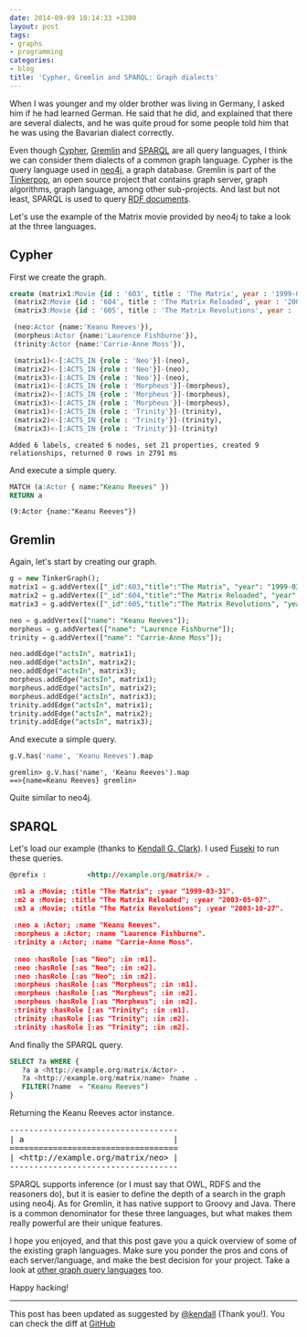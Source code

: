 ```yaml
---
date: 2014-09-09 10:14:33 +1300
layout: post
tags:
- graphs
- programming
categories:
- blog
title: 'Cypher, Gremlin and SPARQL: Graph dialects'
---
```


When I was younger and my older brother was living in Germany, I asked him if he 
had learned German. He said that he did, and explained that there are several 
dialects, and he was quite proud for some people told him that he was using the 
Bavarian dialect correctly.

Even though [Cypher](http://www.neo4j.org/learn/cypher), 
[Gremlin](http://gremlindocs.com/) and [SPARQL](http://en.wikipedia.org/wiki/SPARQL) 
are all query languages, I think we can consider them dialects of a common graph language. 
Cypher is the query language used in [neo4j](http://www.neo4j.org/), a graph database. 
Gremlin is part of the [Tinkerpop](http://www.tinkerpop.com/), an open source project 
that contains graph server, graph algorithms, graph language, among other sub-projects. 
And last but not least, SPARQL is used to query [RDF documents](http://en.wikipedia.org/wiki/Resource_Description_Framework).

Let's use the example of the Matrix movie provided by neo4j to take a look at the 
three languages.

## Cypher

First we create the graph.

```SQL
create (matrix1:Movie {id : '603', title : 'The Matrix', year : '1999-03-31'}),
 (matrix2:Movie {id : '604', title : 'The Matrix Reloaded', year : '2003-05-07'}),
 (matrix3:Movie {id : '605', title : 'The Matrix Revolutions', year : '2003-10-27'}),

 (neo:Actor {name:'Keanu Reeves'}),
 (morpheus:Actor {name:'Laurence Fishburne'}),
 (trinity:Actor {name:'Carrie-Anne Moss'}),

 (matrix1)<-[:ACTS_IN {role : 'Neo'}]-(neo),
 (matrix2)<-[:ACTS_IN {role : 'Neo'}]-(neo),
 (matrix3)<-[:ACTS_IN {role : 'Neo'}]-(neo),
 (matrix1)<-[:ACTS_IN {role : 'Morpheus'}]-(morpheus),
 (matrix2)<-[:ACTS_IN {role : 'Morpheus'}]-(morpheus),
 (matrix3)<-[:ACTS_IN {role : 'Morpheus'}]-(morpheus),
 (matrix1)<-[:ACTS_IN {role : 'Trinity'}]-(trinity),
 (matrix2)<-[:ACTS_IN {role : 'Trinity'}]-(trinity),
 (matrix3)<-[:ACTS_IN {role : 'Trinity'}]-(trinity)
```

<code>Added 6 labels, created 6 nodes, set 21 properties, created 9 relationships, returned 0 rows in 2791 ms</code>

And execute a simple query.

```SQL
MATCH (a:Actor { name:"Keanu Reeves" })
RETURN a
```

<code>(9:Actor {name:"Keanu Reeves"})</code>

## Gremlin

Again, let's start by creating our graph.

```sql
g = new TinkerGraph();
matrix1 = g.addVertex(["_id":603,"title":"The Matrix", "year": "1999-03-31"]);
matrix2 = g.addVertex(["_id":604,"title":"The Matrix Reloaded", "year": "2003-05-07"]);
matrix3 = g.addVertex(["_id":605,"title":"The Matrix Revolutions", "year": "2003-10-27"]);

neo = g.addVertex(["name": "Keanu Reeves"]);
morpheus = g.addVertex(["name": "Laurence Fishburne"]);
trinity = g.addVertex(["name": "Carrie-Anne Moss"]);

neo.addEdge("actsIn", matrix1); 
neo.addEdge("actsIn", matrix2); 
neo.addEdge("actsIn", matrix3); 
morpheus.addEdge("actsIn", matrix1); 
morpheus.addEdge("actsIn", matrix2); 
morpheus.addEdge("actsIn", matrix3); 
trinity.addEdge("actsIn", matrix1); 
trinity.addEdge("actsIn", matrix2); 
trinity.addEdge("actsIn", matrix3); 
```

And execute a simple query.

```sql
g.V.has('name', 'Keanu Reeves').map
```

<code>gremlin> g.V.has('name', 'Keanu Reeves').map
==>{name=Keanu Reeves}
gremlin></code>

Quite similar to neo4j.

## SPARQL

Let's load our example (thanks to [Kendall G. Clark](https://twitter.com/kendall)). I used 
[Fuseki](http://jena.apache.org/documentation/serving_data/) to run these queries.

```xml
@prefix :          <http://example.org/matrix/> .

 :m1 a :Movie; :title "The Matrix"; :year "1999-03-31".
 :m2 a :Movie; :title "The Matrix Reloaded"; :year "2003-05-07".
 :m3 a :Movie; :title "The Matrix Revolutions"; :year "2003-10-27".
 
 :neo a :Actor; :name "Keanu Reeves".
 :morpheus a :Actor; :name "Laurence Fishburne".
 :trinity a :Actor; :name "Carrie-Anne Moss".
 
 :neo :hasRole [:as "Neo"; :in :m1].
 :neo :hasRole [:as "Neo"; :in :m2].
 :neo :hasRole [:as "Neo"; :in :m2].
 :morpheus :hasRole [:as "Morpheus"; :in :m1].
 :morpheus :hasRole [:as "Morpheus"; :in :m2].
 :morpheus :hasRole [:as "Morpheus"; :in :m2].
 :trinity :hasRole [:as "Trinity"; :in :m1].
 :trinity :hasRole [:as "Trinity"; :in :m2].
 :trinity :hasRole [:as "Trinity"; :in :m2].
```

And finally the SPARQL query.

```sql
SELECT ?a WHERE {
   ?a a <http://example.org/matrix/Actor> .
   ?a <http://example.org/matrix/name> ?name .
   FILTER(?name  = "Keanu Reeves")
}
```

Returning the Keanu Reeves actor instance.

<pre>-----------------------------------
| a                               |
===================================
| &lt;http://example.org/matrix/neo&gt; |
-----------------------------------</pre>

SPARQL supports inference (or I must say that OWL, RDFS and the reasoners do), 
but it is easier to define the depth of a search in the graph using neo4j. As for 
Gremlin, it has native support to Groovy and Java. There is a common denominator 
for these three languages, but what makes them really powerful are their unique features. 

I hope you enjoyed, and that this post gave you a quick overview of some of the existing 
graph languages. Make sure you ponder the pros and cons of each server/language, and 
make the best decision for your project. Take a look at [other graph query languages](http://en.wikipedia.org/wiki/Graph_database#APIs_and_Graph_Query.2FProgramming_Languages) too.

Happy hacking!

---

This post has been updated as suggested by [@kendall](https://twitter.com/kendall) (Thank you!).
You can check the diff at [GitHub](https://github.com/kinow/kinoshita.eti.br/commits/master/site/_content/posts/2014-09-09_cypher-gremlin-and-sparql-graph-dialects.html)
